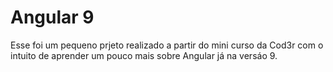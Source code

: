 # Angular 9

Esse foi um pequeno prjeto realizado a partir do mini curso da Cod3r com o intuito de aprender um pouco mais sobre Angular já na versáo 9.

